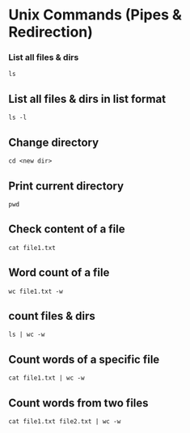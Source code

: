 # Unix Commands (Pipes & Redirection)

### List all files & dirs
```
ls
```
## List all files & dirs in list format
```
ls -l
```
## Change directory 
```
cd <new dir>
```
## Print current directory
```
pwd
```
## Check content of a file
```
cat file1.txt
```
## Word count of a file
```
wc file1.txt -w
```
## count files & dirs
```
ls | wc -w
```
## Count words of a specific file
```
cat file1.txt | wc -w
```
## Count words from two files
```
cat file1.txt file2.txt | wc -w
```
## 